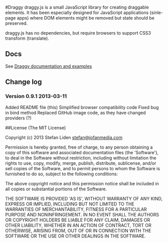 #Draggy
draggy.js is a small JavaScript library for creating draggable elements.
It has been especially designed for JavaScript applications (sinle-page apps) where DOM elements might be removed but state should be preserved.

draggy.js has no dependencies, but require browsers to support CSS3 transform (translate).

## Docs
See [Draggy documentation and examples](file:///Library/WebServer/Documents/Draggy/example/index.html)

## Change log
### Version 0.9.1 2013-03-11
Added README file (this)
Simplified browser compatibility code
Fixed bug in bind method
Replaced GitHub image code, as they have changed providers (?)

##License
(The MIT License)

Copyright (c) 2013 Stefan Liden <stefan@jofanmedia.com>

Permission is hereby granted, free of charge, to any person obtaining a copy of this software and associated documentation files (the 'Software'), to deal in the Software without restriction, including without limitation the rights to use, copy, modify, merge, publish, distribute, sublicense, and/or sell copies of the Software, and to permit persons to whom the Software is furnished to do so, subject to the following conditions:

The above copyright notice and this permission notice shall be included in all copies or substantial portions of the Software.

THE SOFTWARE IS PROVIDED 'AS IS', WITHOUT WARRANTY OF ANY KIND, EXPRESS OR IMPLIED, INCLUDING BUT NOT LIMITED TO THE WARRANTIES OF MERCHANTABILITY, FITNESS FOR A PARTICULAR PURPOSE AND NONINFRINGEMENT. IN NO EVENT SHALL THE AUTHORS OR COPYRIGHT HOLDERS BE LIABLE FOR ANY CLAIM, DAMAGES OR OTHER LIABILITY, WHETHER IN AN ACTION OF CONTRACT, TORT OR OTHERWISE, ARISING FROM, OUT OF OR IN CONNECTION WITH THE SOFTWARE OR THE USE OR OTHER DEALINGS IN THE SOFTWARE.